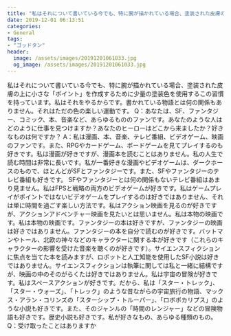```yaml
---
title: "私はそれについて書いている今でも、特に腕が描かれている場合、塗装された皮膚の上に小さな「ポイント」を作成するために少量の塗装色を使用するこの習慣を持っています。"
date: 2019-12-01 06:13:51
categories:
- General
tags:
- "ゴッドタン"
header:
  image: /assets/images/20191201061033.jpg
  og_image: /assets/images/20191201061033.jpg
---
```


私はそれについて書いている今でも、特に腕が描かれている場合、塗装された皮膚の上に小さな「ポイント」を作成するために少量の塗装色を使用するこの習慣を持っています。私はそれをやるからです。書かれている物語とは何の関係もありません。それはただの色の楽しい運動です。 Q：あなたは、SF、ファンタジー、コミック、本、音楽など、あらゆるもののファンです。あなたのような人はどのように仕事を見つけますか？あなたのヒーローはどこから来ましたか？好きなものは何ですか？ A：私は漫画、本、音楽、テレビ番組、ビデオゲーム、映画のファンです。また、RPGやカードゲーム、ボードゲームを見てプレイするのも好きです。私は漫画が好きですが、漫画本を読むことはありません。私の人生で読む時間は非常に長いです。私が一番好きな漫画やビデオゲームは、ダークホースのもので、ほとんどがSFとファンタジーです。また、SFやファンタジーのテレビ番組も好きです。 SFやファンタジーとは何の関係もないテレビ番組はあまり見ません。私はFPSと戦略の両方のビデオゲームが好きです。私はゲームプレイがポイントではないビデオゲームをプレイするのは好きではありません、それは単に時間を過ごす楽しい方法です。私はアクション映画を見るのが好きですが、アクションアドベンチャー映画を見たいとは思いません。私は本物の映画です。私は本物の映画です。ファンタジーの本は好きですが、ファンタジーの映画は好きではありません。ファンタジーの本を自分で読むのが好きです。バットマンやトール、北欧の神々などのキャラクターに関する本が好きです（これらのキャラクターの影響を受けた音楽を聴くのが好きです）。サイエンスフィクションに焦点を当てた本を読みますが、ロボットと人工知能を使用したSF小説は好きではありません。サイエンスフィクションは執筆に関しては私と一緒に結構ですが、映画の中のそのがらくたは好きではありません。私は宇宙の冒険が好きです。私はスペースアクションが好きです。だから、私は「スター・トレック」、「スター・ウォーズ」、「トレック」のような昔ながらの宇宙旅行の物語、マックス・アラン・コリンズの「スターシップ・トルーパー」、「ロボポカリプス」のような小説も好きです。また、そのジャンルの「時間のレンジャー」などの冒険物語も好きです。歴史小説も好きです。私が好きなもの、あらゆる種類のもの。 Q：受け取ったことはありますか
